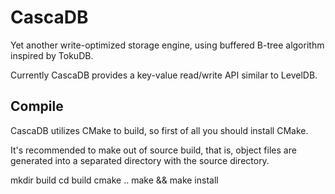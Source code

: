 CascaDB
=======

Yet another write-optimized storage engine, using buffered B-tree algorithm inspired by TokuDB.

Currently CascaDB provides a key-value read/write API similar to LevelDB.


Compile
-------
CascaDB utilizes CMake to build, so first of all you should install CMake.

It's recommended to make out of source build, that is, object files are generated into a separated directory with the source directory.

mkdir build
cd build
cmake ..
make && make install